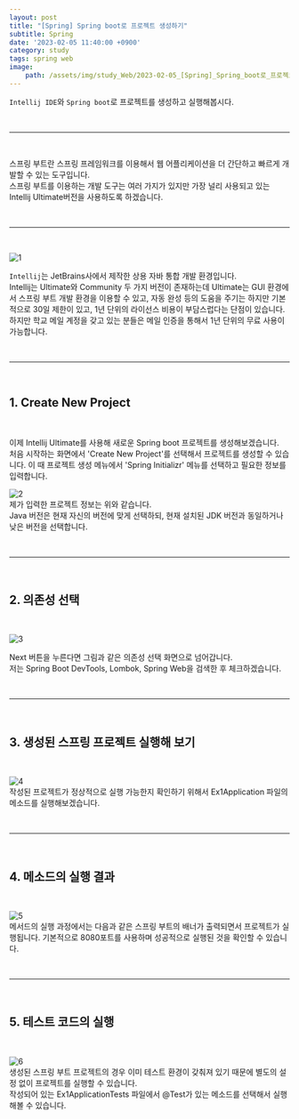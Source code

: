 ```yaml
---
layout: post
title: "[Spring] Spring boot로 프로젝트 생성하기"
subtitle: Spring
date: '2023-02-05 11:40:00 +0900'
category: study
tags: spring web
image:
    path: /assets/img/study_Web/2023-02-05_[Spring]_Spring_boot로_프로젝트_생성하기/logo.png
---
```


`Intellij IDE`와 `Spring boot`로 프로젝트를 생성하고 실행해봅시다.

<br>
<hr/>
<br>

스프링 부트란 스프링 프레임워크를 이용해서 웹 어플리케이션을 더 간단하고 빠르게 개발할 수 있는 도구입니다.<br>
스프링 부트를 이용하는 개발 도구는 여러 가지가 있지만 가장 널리 사용되고 있는 Intellij Ultimate버전을 사용하도록 하겠습니다.

<br>
<hr/>
<br>

![1](/assets/img/study_Web/2023-02-05_[Spring]_Spring_boot로_프로젝트_생성하기/intellij.png)

`Intellij`는 JetBrains사에서 제작한 상용 자바 통합 개발 환경입니다.
<br>
Intellij는 Ultimate와 Community 두 가지 버전이 존재하는데 Ultimate는 GUI 환경에서 스프링 부트 개발 환경을 이용할 수 있고, 자동 완성 등의 도움을 주기는 하지만 기본적으로 30일 제한이 있고, 1년 단위의 라이선스 비용이 부담스럽다는 단점이 있습니다.
<br>
하지만 학교 메일 계정을 갖고 있는 분들은 메일 인증을 통해서 1년 단위의 무료 사용이 가능합니다.

<br>
<hr/>
<br>

## 1. Create New Project
<br>


이제 Intellij Ultimate를 사용해 새로운 Spring boot 프로젝트를 생성해보겠습니다.
<br>
처음 시작하는 화면에서 'Create New Project'를 선택해서 프로젝트를 생성할 수 있습니다. 이 때 프로젝트 생성 메뉴에서 'Spring Initializr' 메뉴를 선택하고 필요한 정보를 입력합니다.
<br>

![2](/assets/img/study_Web/2023-02-05_[Spring]_Spring_boot로_프로젝트_생성하기/p1.png)
<br>
제가 입력한 프로젝트 정보는 위와 같습니다.<br>
Java 버전은 현재 자신의 버전에 맞게 선택하되, 현재 설치된 JDK 버전과 동일하거나 낮은 버전을 선택합니다.

<br>
<hr/>
<br>

## 2. 의존성 선택
<br>

![3](/assets/img/study_Web/2023-02-05_[Spring]_Spring_boot로_프로젝트_생성하기/p2.png)
<br>

Next 버튼을 누른다면 그림과 같은 의존성 선택 화면으로 넘어갑니다. <br>
저는 Spring Boot DevTools, Lombok, Spring Web을 검색한 후 체크하겠습니다.

<br>
<hr/>
<br>

## 3. 생성된 스프링 프로젝트 실행해 보기
<br>

![4](/assets/img/study_Web/2023-02-05_[Spring]_Spring_boot로_프로젝트_생성하기/p3.png)
<br>
작성된 프로젝트가 정상적으로 실행 가능한지 확인하기 위해서 Ex1Application 파일의 메소드를 실행해보겠습니다.

<br>
<hr/>
<br>

## 4. 메소드의 실행 결과
<br>

![5](/assets/img/study_Web/2023-02-05_[Spring]_Spring_boot로_프로젝트_생성하기/p4.png)
<br>
메서드의 실행 과정에서는 다음과 같은 스프링 부트의 배너가 출력되면서 프로젝트가 실행됩니다. 기본적으로 8080포트를 사용하며 성공적으로 실행된 것을 확인할 수 있습니다.

<br>
<hr/>
<br>

## 5. 테스트 코드의 실행
<br>

![6](/assets/img/study_Web/2023-02-05_[Spring]_Spring_boot로_프로젝트_생성하기/p5.png)
<br>
생성된 스프링 부트 프로젝트의 경우 이미 테스트 환경이 갖춰져 있기 때문에 별도의 설정 없이 프로젝트를 실행할 수 있습니다. <br>
작성되어 있는 Ex1ApplicationTests 파일에서 @Test가 있는 메소드를 선택해서 실행해볼 수 있습니다.
